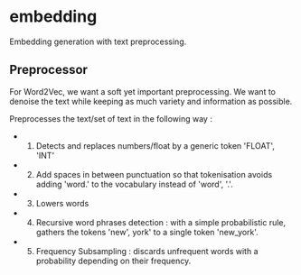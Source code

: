 # embedding


Embedding generation with text preprocessing. 


## Preprocessor

For Word2Vec, we want a soft yet important preprocessing. We want to denoise the text while keeping as much variety and information as possible. 

Preprocesses the text/set of text in the following way : 
 - 1. Detects and replaces numbers/float by a generic token 'FLOAT', 'INT'
 - 2. Add spaces in between punctuation so that tokenisation avoids adding 'word.' to the vocabulary instead of 'word', '.'. 
 - 3. Lowers words
 - 4. Recursive word phrases detection : with a simple probabilistic rule, gathers the tokens 'new', york' to a single token 'new_york'. 
 - 5. Frequency Subsampling : discards unfrequent words with a probability depending on their frequency. 

 